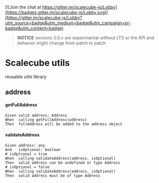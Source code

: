 [![Join the chat at https://gitter.im/scalecube-js/Lobby](https://badges.gitter.im/scalecube-js/Lobby.svg)](https://gitter.im/scalecube-js/Lobby?utm_source=badge&utm_medium=badge&utm_campaign=pr-badge&utm_content=badge)

> **NOTICE** versions 0.0.x are experimental without LTS or the API and behavior might change from patch to patch

# Scalecube utils

reusable utils library 

## address

#### getFullAddress

```gherkin
Given valid address: Address
When  calling getFullAddress(address)
Then  fullAddress will be added to the address object
```

#### validateAddress

```gherkin
Given address: any
And   isOptional: boolean
# isOptional = true
When  calling validateAddress(address, isOptional) 
Then  valid address can be undefined or type Address
# isOptional = false
When  calling validateAddress(address, isOptional) 
Then  valid address must be of type Address
```
